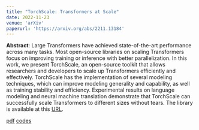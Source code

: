 ```yaml
---
title: "TorchScale: Transformers at Scale"
date: 2022-11-23
venue: 'arXiv'
paperurl: 'https://arxiv.org/abs/2211.13184'
---
```

<b>Abstract</b>: Large Transformers have achieved state-of-the-art performance across many tasks. Most open-source libraries on scaling Transformers focus on improving training or inference with better parallelization. In this work, we present TorchScale, an open-source toolkit that allows researchers and developers to scale up Transformers efficiently and effectively. TorchScale has the implementation of several modeling techniques, which can improve modeling generality and capability, as well as training stability and efficiency. Experimental results on language modeling and neural machine translation demonstrate that TorchScale can successfully scale Transformers to different sizes without tears. The library is available at this [URL](https://github.com/microsoft/torchscale).

[pdf](https://arxiv.org/abs/2211.13184) [codes](https://github.com/microsoft/torchscale)
